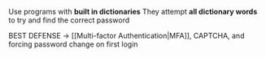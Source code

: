Use programs with **built in dictionaries**
They attempt **all dictionary words** to try and find the correct password


BEST DEFENSE → [[Multi-factor Authentication|MFA]], CAPTCHA, and forcing password change on first login